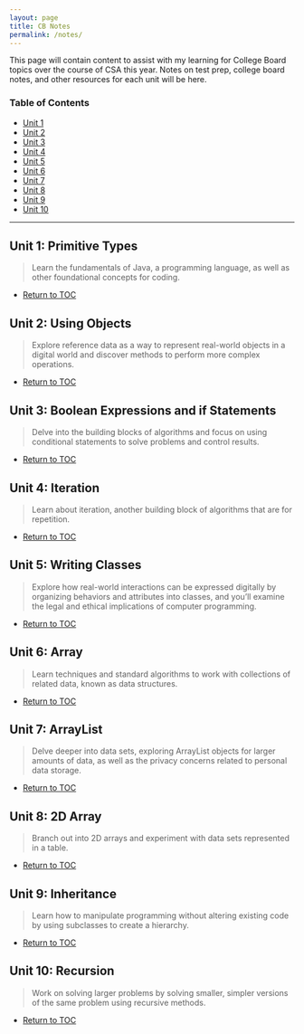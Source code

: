 ```yaml
---
layout: page
title: CB Notes
permalink: /notes/
---
```


This page will contain content to assist with my learning for College Board topics over the course of CSA this year. Notes on test prep, college board notes, and other resources for each unit will be here.
### Table of Contents
- [Unit 1](#unit-1-primitive-types)
- [Unit 2](#unit-2-using-objects)
- [Unit 3](#unit-3-boolean-expressions-and-if-statements)
- [Unit 4](#unit-4-iteration)
- [Unit 5](#unit-5-writing-classes)
- [Unit 6](#unit-6-array)
- [Unit 7](#unit-7-arraylist)
- [Unit 8](#unit-8-2d-array)
- [Unit 9](#unit-9-inheritance)
- [Unit 10](#unit-10-recursion)

***

## Unit 1: Primitive Types
> Learn the fundamentals of Java, a programming language, as well as other foundational concepts for coding.

- [Return to TOC](#table-of-contents)

## Unit 2: Using Objects
> Explore reference data as a way to represent real-world objects in a digital world and discover methods to perform more complex operations.

- [Return to TOC](#table-of-contents)


## Unit 3: Boolean Expressions and if Statements
> Delve into the building blocks of algorithms and focus on using conditional statements to solve problems and control results.

- [Return to TOC](#table-of-contents)

## Unit 4: Iteration
> Learn about iteration, another building block of algorithms that are for repetition.

- [Return to TOC](#table-of-contents)

## Unit 5: Writing Classes
> Explore how real-world interactions can be expressed digitally by organizing behaviors and attributes into classes, and you’ll examine the legal and ethical implications of computer programming.

- [Return to TOC](#table-of-contents)

## Unit 6: Array
> Learn techniques and standard algorithms to work with collections of related data, known as data structures.

- [Return to TOC](#table-of-contents)

## Unit 7: ArrayList
> Delve deeper into data sets, exploring ArrayList objects for larger amounts of data, as well as the privacy concerns related to personal data storage.

- [Return to TOC](#table-of-contents)

## Unit 8: 2D Array
> Branch out into 2D arrays and experiment with data sets represented in a table.

- [Return to TOC](#table-of-contents)

## Unit 9: Inheritance
> Learn how to manipulate programming without altering existing code by using subclasses to create a hierarchy.

- [Return to TOC](#table-of-contents)

## Unit 10: Recursion
> Work on solving larger problems by solving smaller, simpler versions of the same problem using recursive methods.

- [Return to TOC](#table-of-contents)



